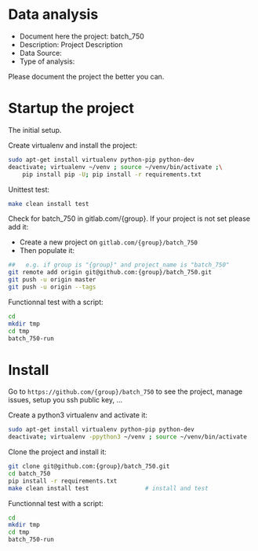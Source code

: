 # Data analysis
- Document here the project: batch_750
- Description: Project Description
- Data Source:
- Type of analysis:

Please document the project the better you can.

# Startup the project

The initial setup.

Create virtualenv and install the project:
```bash
sudo apt-get install virtualenv python-pip python-dev
deactivate; virtualenv ~/venv ; source ~/venv/bin/activate ;\
    pip install pip -U; pip install -r requirements.txt
```

Unittest test:
```bash
make clean install test
```

Check for batch_750 in gitlab.com/{group}.
If your project is not set please add it:

- Create a new project on `gitlab.com/{group}/batch_750`
- Then populate it:

```bash
##   e.g. if group is "{group}" and project_name is "batch_750"
git remote add origin git@github.com:{group}/batch_750.git
git push -u origin master
git push -u origin --tags
```

Functionnal test with a script:

```bash
cd
mkdir tmp
cd tmp
batch_750-run
```

# Install

Go to `https://github.com/{group}/batch_750` to see the project, manage issues,
setup you ssh public key, ...

Create a python3 virtualenv and activate it:

```bash
sudo apt-get install virtualenv python-pip python-dev
deactivate; virtualenv -ppython3 ~/venv ; source ~/venv/bin/activate
```

Clone the project and install it:

```bash
git clone git@github.com:{group}/batch_750.git
cd batch_750
pip install -r requirements.txt
make clean install test                # install and test
```
Functionnal test with a script:

```bash
cd
mkdir tmp
cd tmp
batch_750-run
```
